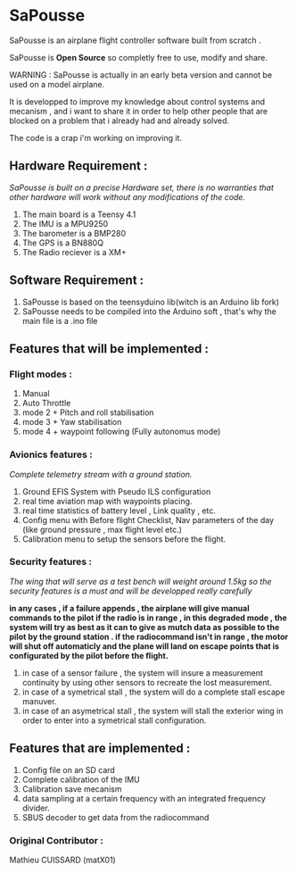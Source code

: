 # SaPousse

SaPousse is an airplane flight controller software built from scratch .


SaPousse is **Open Source** so completly free to use, modify and share.

WARNING : SaPousse is actually in an early beta version and cannot be used on a model airplane.

It is developped to improve my knowledge about control systems and mecanism , and i want to share it in order to help other people that are blocked on a problem that i already had and already solved.

The code is a crap i'm working on improving it.

 ## Hardware Requirement :
 _SaPousse is built on a precise Hardware set, there is no warranties that other hardware will work without any modifications of the code._
 
 1. The main board is a Teensy 4.1
 2. The IMU is a MPU9250
 3. The barometer is a BMP280
 3. The GPS is a BN880Q
 4. The Radio reciever is a XM+
 
 ## Software Requirement :
 1. SaPousse is based on the teensyduino lib(witch is an Arduino lib fork)
 2. SaPousse needs to be compiled into the Arduino soft , that's why the main file is a .ino file

 ## Features that will be implemented :
 
 ### Flight modes :
  1. Manual
  2. Auto Throttle 
  3. mode 2 + Pitch and roll stabilisation
  4. mode 3 + Yaw stabilisation 
  5. mode 4 + waypoint following (Fully autonomus mode)
 
 ### Avionics features :
   _Complete telemetry stream with a ground station._
   1. Ground EFIS System with Pseudo ILS configuration
   2. real time aviation map with waypoints placing.
   3. real time statistics of battery level , Link quality , etc.
   4. Config menu with Before flight Checklist, Nav parameters of the day (like ground pressure , max flight level etc.)
   5. Calibration menu to setup the sensors before the flight.
   

### Security features :
 _The wing that will serve as a test bench will weight around 1.5kg so the security features is a must and will be developped really carefully_
 
 __in any cases , if a failure appends , the airplane will give manual commands to the pilot if the radio is in range , in this degraded mode , the system will try as best as it can to give as mutch data as possible to the pilot by the ground station . if the radiocommand isn't in range , the motor will shut off automaticly and the plane will land on escape points that is configurated by the pilot before the flight.__
 
  1. in case of a sensor failure , the system will insure a measurement continuity by using other sensors to recreate the lost measurement.
  2. in case of a symetrical stall , the system will do a complete stall escape manuver.
  3. in case of an asymetrical stall , the system will stall the exterior wing in order to enter into a symetrical stall configuration.
   
## Features that are implemented :
  1. Config file on an SD card
  2. Complete calibration of the IMU
  3. Calibration save mecanism
  4. data sampling at a certain frequency with an integrated frequency divider.
  5. SBUS decoder to get data from the radiocommand
  
  

### Original Contributor : 
 Mathieu CUISSARD (matX01)
  
  
  

  
